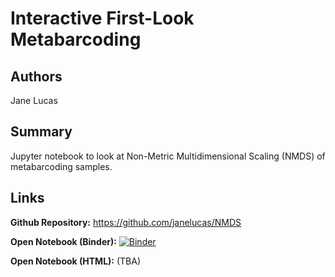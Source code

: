 # Interactive First-Look Metabarcoding

## Authors

Jane Lucas 

## Summary

Jupyter notebook to look at Non-Metric Multidimensional Scaling (NMDS) of metabarcoding samples.

## Links

**Github Repository:** <https://github.com/janelucas/NMDS>

**Open Notebook (Binder):** [![Binder](http://mybinder.org/badge_logo.svg)](https://hub.mybinder.org/user/janelucas-nmds-thaanrd8/rstudio/)

**Open Notebook (HTML):** (TBA)

